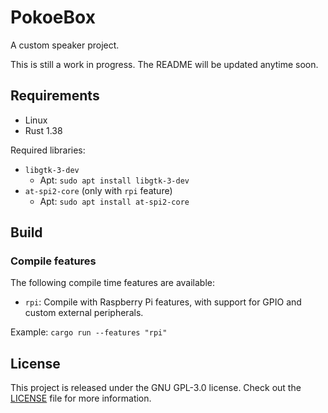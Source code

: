 # PokoeBox
A custom speaker project.

This is still a work in progress. The README will be updated anytime soon.

## Requirements
* Linux
* Rust 1.38

Required libraries:
* `libgtk-3-dev`
    * Apt: `sudo apt install libgtk-3-dev`
* `at-spi2-core` (only with `rpi` feature)
    * Apt: `sudo apt install at-spi2-core`

## Build
### Compile features
The following compile time features are available:
* `rpi`: Compile with Raspberry Pi features, with support for GPIO and custom external peripherals.

Example: `cargo run --features "rpi"`

## License
This project is released under the GNU GPL-3.0 license.
Check out the [LICENSE](LICENSE) file for more information.
